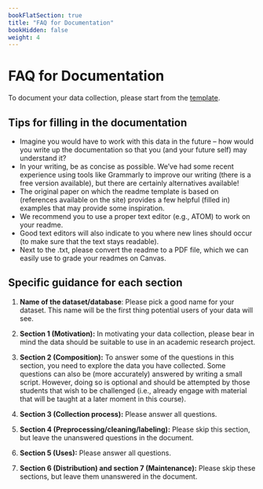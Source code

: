 ```yaml
---
bookFlatSection: true
title: "FAQ for Documentation"
bookHidden: false
weight: 4
---
```


# FAQ for Documentation

To document your data collection, please start from the [template](http://tilburgsciencehub.com/workflow/documenting-data/).

## Tips for filling in the documentation
- Imagine you would have to work with this data in the future – how would you write up the documentation so that you (and your future self) may understand it?
- In your writing, be as concise as possible. We’ve had some recent experience using tools like Grammarly to improve our writing (there is a free version available), but there are certainly alternatives available!
- The original paper on which the readme template is based on (references available on the site) provides a few helpful (filled in) examples that may provide some inspiration.
- We recommend you to use a proper text editor (e.g., ATOM) to work on your readme.
- Good text editors will also indicate to you where new lines should occur (to make sure that the text stays readable).
- Next to the .txt, please convert the readme to a PDF file, which we can easily use to grade your readmes on Canvas.

## Specific guidance for each section
1. __Name of the dataset/database__:
Please pick a good name for your dataset. This name will be the first thing potential users of your data will see.

2. __Section 1 (Motivation):__
In motivating your data collection, please bear in mind the data should be suitable to use in an academic research project.

3. __Section 2 (Composition):__
To answer some of the questions in this section, you need to explore the data you have collected. Some questions can also be (more accurately) answered by writing a small script. However, doing so is optional and should be attempted by those students that wish to be challenged (i.e., already engage with material that will be taught at a later moment in this course).

4. __Section 3 (Collection process):__
Please answer all questions.

5. __Section 4 (Preprocessing/cleaning/labeling):__ Please skip this section, but leave the unanswered questions in the document.

6. __Section 5 (Uses):__
Please answer all questions.

7. __Section 6 (Distribution) and section 7 (Maintenance):__ Please skip these sections, but leave them unanswered in the document.
